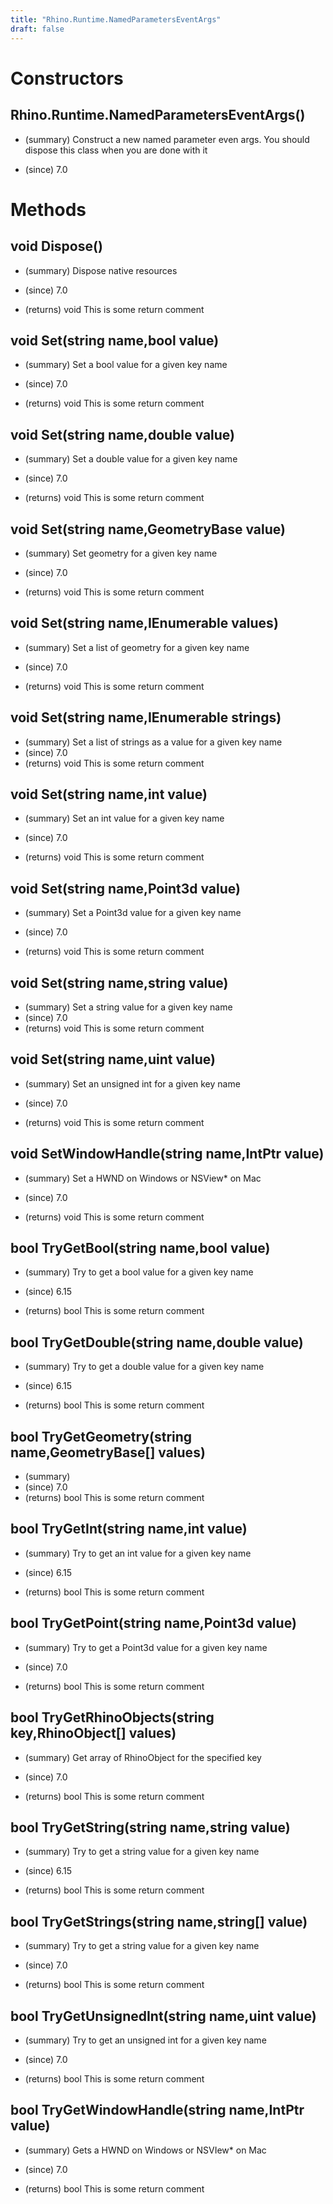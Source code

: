 ```yaml
---
title: "Rhino.Runtime.NamedParametersEventArgs"
draft: false
---
```


# Constructors
## Rhino.Runtime.NamedParametersEventArgs()
- (summary) 
     Construct a new named parameter even args. You should dispose this class when you are done with it
     
- (since) 7.0
# Methods
## void Dispose()
- (summary) 
     Dispose native resources
     
- (since) 7.0
- (returns) void This is some return comment
## void Set(string name,bool value)
- (summary) 
     Set a bool value for a given key name
     
- (since) 7.0
- (returns) void This is some return comment
## void Set(string name,double value)
- (summary) 
     Set a double value for a given key name
     
- (since) 7.0
- (returns) void This is some return comment
## void Set(string name,GeometryBase value)
- (summary) 
     Set geometry for a given key name
     
- (since) 7.0
- (returns) void This is some return comment
## void Set(string name,IEnumerable<GeometryBase> values)
- (summary) 
     Set a list of geometry for a given key name
     
- (since) 7.0
- (returns) void This is some return comment
## void Set(string name,IEnumerable<string> strings)
- (summary)  Set a list of strings as a value for a given key name 
- (since) 7.0
- (returns) void This is some return comment
## void Set(string name,int value)
- (summary) 
     Set an int value for a given key name
     
- (since) 7.0
- (returns) void This is some return comment
## void Set(string name,Point3d value)
- (summary) 
     Set a Point3d value for a given key name
     
- (since) 7.0
- (returns) void This is some return comment
## void Set(string name,string value)
- (summary)  Set a string value for a given key name 
- (since) 7.0
- (returns) void This is some return comment
## void Set(string name,uint value)
- (summary) 
     Set an unsigned int for a given key name
     
- (since) 7.0
- (returns) void This is some return comment
## void SetWindowHandle(string name,IntPtr value)
- (summary) 
     Set a HWND on Windows or NSView* on Mac
     
- (since) 7.0
- (returns) void This is some return comment
## bool TryGetBool(string name,bool value)
- (summary) 
     Try to get a bool value for a given key name
     
- (since) 6.15
- (returns) bool This is some return comment
## bool TryGetDouble(string name,double value)
- (summary) 
     Try to get a double value for a given key name
     
- (since) 6.15
- (returns) bool This is some return comment
## bool TryGetGeometry(string name,GeometryBase[] values)
- (summary) 
- (since) 7.0
- (returns) bool This is some return comment
## bool TryGetInt(string name,int value)
- (summary) 
     Try to get an int value for a given key name
     
- (since) 6.15
- (returns) bool This is some return comment
## bool TryGetPoint(string name,Point3d value)
- (summary) 
     Try to get a Point3d value for a given key name
     
- (since) 7.0
- (returns) bool This is some return comment
## bool TryGetRhinoObjects(string key,RhinoObject[] values)
- (summary) 
     Get array of RhinoObject for the specified key
     
- (since) 7.0
- (returns) bool This is some return comment
## bool TryGetString(string name,string value)
- (summary) 
     Try to get a string value for a given key name
     
- (since) 6.15
- (returns) bool This is some return comment
## bool TryGetStrings(string name,string[] value)
- (summary) 
     Try to get a string value for a given key name
     
- (since) 7.0
- (returns) bool This is some return comment
## bool TryGetUnsignedInt(string name,uint value)
- (summary) 
     Try to get an unsigned int for a given key name
     
- (since) 7.0
- (returns) bool This is some return comment
## bool TryGetWindowHandle(string name,IntPtr value)
- (summary) 
     Gets a HWND on Windows or NSVIew* on Mac
     
- (since) 7.0
- (returns) bool This is some return comment
